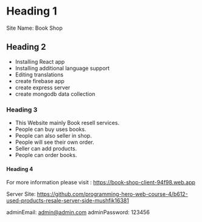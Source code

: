 # Heading 1
Site Name: Book Shop


## Heading 2
* Installing React app
* Installing additional language support
* Editing translations
* create firebase app
* create express server
* create mongodb data collection


### Heading 3
* This Website mainly Book resell services. 
* People can buy uses books.
* People can also seller in shop.
* People will see their own order.
* Seller can add products.
* People can order books.

#### Heading 4
For more information please visit : https://book-shop-client-94f98.web.app

Server Site: https://github.com/programming-hero-web-course-4/b612-used-products-resale-server-side-mushfik16381

adminEmail: admin@admin.com
adminPassword: 123456